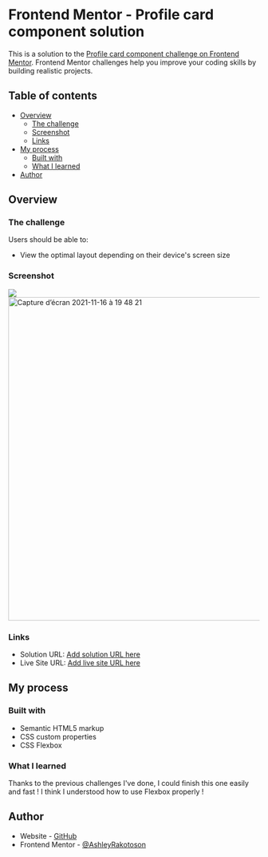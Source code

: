 # Frontend Mentor - Profile card component solution

This is a solution to the [Profile card component challenge on Frontend Mentor](https://www.frontendmentor.io/challenges/profile-card-component-cfArpWshJ). Frontend Mentor challenges help you improve your coding skills by building realistic projects. 

## Table of contents

- [Overview](#overview)
  - [The challenge](#the-challenge)
  - [Screenshot](#screenshot)
  - [Links](#links)
- [My process](#my-process)
  - [Built with](#built-with)
  - [What I learned](#what-i-learned)
- [Author](#author)

## Overview

### The challenge

Users should be able to:

- View the optimal layout depending on their device's screen size

### Screenshot

![](./screenshot.jpg)<img width="648" alt="Capture d’écran 2021-11-16 à 19 48 21" src="https://user-images.githubusercontent.com/78886716/141971873-8857a598-9712-446f-867c-b69b64f3911a.png">


### Links

- Solution URL: [Add solution URL here](https://www.frontendmentor.io/solutions/profile-card-component-challenge-using-flexbox-wIdzHbLAf)
- Live Site URL: [Add live site URL here](https://ashashashr.github.io/profile-card-component-challenge/)

## My process

### Built with

- Semantic HTML5 markup
- CSS custom properties
- CSS Flexbox

### What I learned

Thanks to the previous challenges I've done, I could finish this one easily and fast ! I think I understood how to use Flexbox properly !

## Author

- Website - [GitHub](https://github.com/AshleyRakotoson)
- Frontend Mentor - [@AshleyRakotoson](https://www.frontendmentor.io/profile/AshleyRakotoson)
